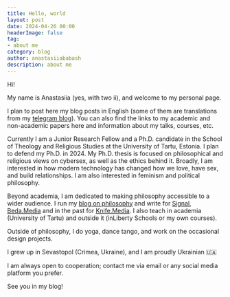 ```yaml
---
title: Hello, world
layout: post
date: 2024-04-26 00:00
headerImage: false
tag:
- about me
category: blog
author: anastasiiababash
description: about me
---
```


Hi!

My name is Anastasiia (yes, with two ii), and welcome to my personal page.

I plan to post here my blog posts in English (some of them are translations from my [telegram blog](https://t.me/s/nastya_philosophy)). You can also find the links to my academic and non-academic papers here and information about my talks, courses, etc. 
    
Currently I am a Junior Research Fellow and a Ph.D. candidate in the School of Theology and Religious Studies at the University of Tartu, Estonia. I plan to defend my Ph.D. in 2024. My Ph.D. thesis is focused on philosophical and religious views on cybersex, as well as the ethics behind it. Broadly, I am interested in how modern technology has changed how we love, have sex, and build relationships. I am also interested in feminism and political philosophy.

Beyond academia, I am dedicated to making philosophy accessible to a wider audience. I run my [blog on philosophy](https://t.me/s/nastya_philosophy) and write for [Signal](https://getsignal.news), [Beda.Media](https://beda.media) and in the past for [Knife.Media](https://knife.media/author/anastasiya-babash/). I also teach in academia (University of Tartu) and outside it (inLiberty Schools or my own courses). 

Outside of philosophy, I do yoga, dance tango, and work on the occasional design projects.

I grew up in Sevastopol (Crimea, Ukraine), and I am proudly Ukrainian 🇺🇦

I am always open to cooperation; contact me via email or any social media platform you prefer.

See you in my blog!
